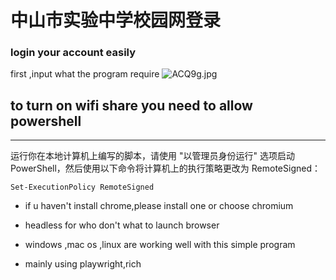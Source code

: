 中山市实验中学校园网登录
======================
### login your account easily

first ,input what the program require
![ACQ9g.jpg](https://s1.328888.xyz/2022/04/30/ACQ9g.jpg)
### 
## to turn on wifi share you need to allow powershell
---------------------
运行你在本地计算机上编写的脚本，请使用 "以管理员身份运行" 选项启动 PowerShell，然后使用以下命令将计算机上的执行策略更改为 RemoteSigned：
```
Set-ExecutionPolicy RemoteSigned
```

* if u haven't install chrome,please install one or choose chromium

* headless for who don't what to launch browser

* windows ,mac os ,linux are working well with this simple program

* mainly using playwright,rich
